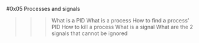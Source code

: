 #0x05 Processes and signals
>>>What is a PID
What is a process
How to find a process’ PID
How to kill a process
What is a signal
What are the 2 signals that cannot be ignored
